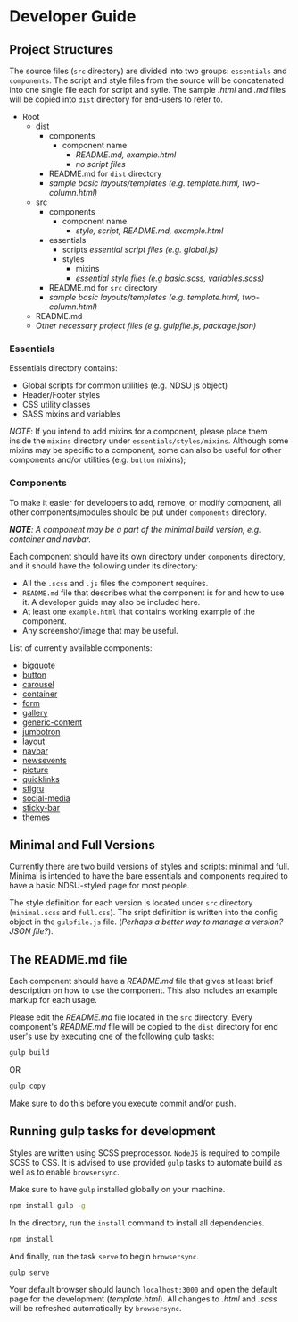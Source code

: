 # Developer Guide

## Project Structures

The source files (`src` directory) are divided into two groups: `essentials` and `components`. The script and style files from the source will be concatenated into one single file each for script and sytle. The sample _.html_ and _.md_ files will be copied into `dist` directory for end-users to refer to.

* Root
  * dist
    * components
      * component name
        * _README.md, example.html_
        * _no script files_
    * README.md for `dist` directory
    * _sample basic layouts/templates (e.g. template.html, two-column.html)_
  * src
    * components
      * component name
        * _style, script, README.md, example.html_
    * essentials
      * scripts
        _essential script files (e.g. global.js)_
      * styles
        * mixins
        * _essential style files (e.g basic.scss, variables.scss)_
    * README.md for `src` directory
    * _sample basic layouts/templates (e.g. template.html, two-column.html)_
  * README.md
  * _Other necessary project files (e.g. gulpfile.js, package.json)_

### Essentials

Essentials directory contains:
* Global scripts for common utilities (e.g. NDSU js object)
* Header/Footer styles
* CSS utility classes
* SASS mixins and variables

_NOTE_: If you intend to add mixins for a component, please place them inside the `mixins` directory under `essentials/styles/mixins`. Although some mixins may be specific to a component, some can also be useful for other components and/or utilities (e.g. `button` mixins);

### Components

To make it easier for developers to add, remove, or modify component, all other components/modules should be put under `components` directory.

_**NOTE**: A component may be a part of the minimal build version, e.g. container and navbar._

Each component should have its own directory under `components` directory, and it should have the following under its directory:

* All the `.scss` and `.js` files the component requires.
* `README.md` file that describes what the component is for and how to use it. A developer guide may also be included here.
* At least one `example.html` that contains working example of the component.
* Any screenshot/image that may be useful.

List of currently available components:
* [bigquote](components/bigquote/)
* [button](components/button/)
* [carousel](components/carousel/)
* [container](components/container/)
* [form](components/form/)
* [gallery](components/gallery/)
* [generic-content](components/generic-content/)
* [jumbotron](components/jumbotron/)
* [layout](components/layout/)
* [navbar](components/navbar/)
* [newsevents](components/newsevents/)
* [picture](components/picture/)
* [quicklinks](components/quicklinks/)
* [sflgru](components/sflgru/)
* [social-media](components/social-media/)
* [sticky-bar](components/sticky-bar/)
* [themes](components/themes/)

## Minimal and Full Versions

Currently there are two build versions of styles and scripts: minimal and full. Minimal is intended to have the bare essentials and components required to have a basic NDSU-styled page for most people.

The style definition for each version is located under `src` directory (`minimal.scss` and `full.css`). The sript definition is written into the config object in the `gulpfile.js` file. (_Perhaps a better way to manage a version? JSON file?_).

## The README.md file
Each component should have a _README.md_ file that gives at least brief description on how to use the component. This also includes an example markup for each usage. 

Please edit the _README.md_ file located in the `src` directory. Every component's _README.md_ file will be copied to the `dist` directory for end user's use by executing one of the following gulp tasks:

```bash
gulp build
```
OR

```bash
gulp copy
```

Make sure to do this before you execute commit and/or push.

## Running gulp tasks for development

Styles are written using SCSS preprocessor. `NodeJS` is required to compile SCSS to CSS. It is advised to use provided `gulp` tasks to automate build as well as to enable `browsersync`.

Make sure to have `gulp` installed globally on your machine.

```bash
npm install gulp -g
```

In the directory, run the `install` command to install all dependencies.

```bash
npm install
```

And finally, run the task `serve` to begin `browsersync`.


```bash
gulp serve
```

Your default browser should launch `localhost:3000` and open the default page for the development (*template.html*). All changes to *.html* and *.scss* will be refreshed automatically by `browsersync`.
 